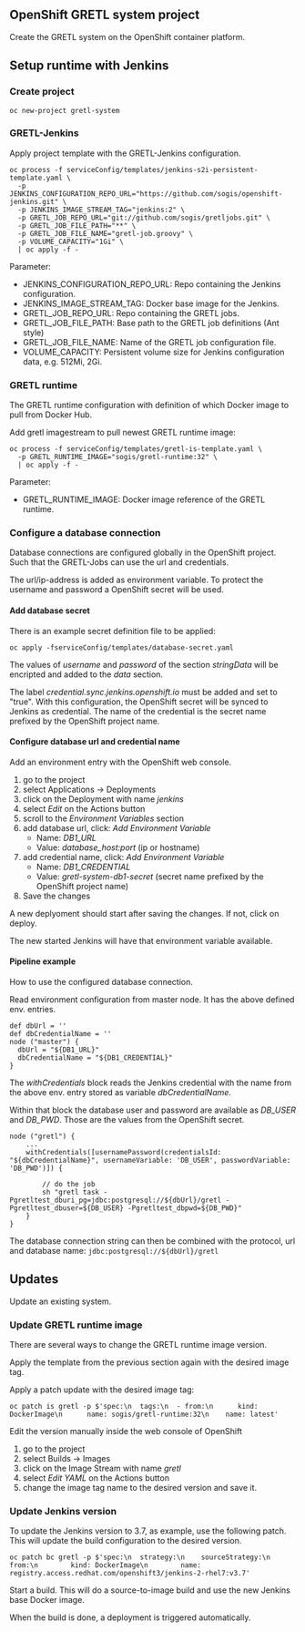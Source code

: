 OpenShift GRETL system project
------------------------------
Create the GRETL system on the OpenShift container platform.


## Setup runtime with Jenkins

### Create project
```
oc new-project gretl-system
```

### GRETL-Jenkins
Apply project template with the GRETL-Jenkins configuration.
```
oc process -f serviceConfig/templates/jenkins-s2i-persistent-template.yaml \
  -p JENKINS_CONFIGURATION_REPO_URL="https://github.com/sogis/openshift-jenkins.git" \
  -p JENKINS_IMAGE_STREAM_TAG="jenkins:2" \
  -p GRETL_JOB_REPO_URL="git://github.com/sogis/gretljobs.git" \
  -p GRETL_JOB_FILE_PATH="**" \
  -p GRETL_JOB_FILE_NAME="gretl-job.groovy" \
  -p VOLUME_CAPACITY="1Gi" \
  | oc apply -f -
```
Parameter:
* JENKINS_CONFIGURATION_REPO_URL: Repo containing the Jenkins configuration.
* JENKINS_IMAGE_STREAM_TAG: Docker base image for the Jenkins. 
* GRETL_JOB_REPO_URL: Repo containing the GRETL jobs.
* GRETL_JOB_FILE_PATH: Base path to the GRETL job definitions (Ant style)
* GRETL_JOB_FILE_NAME: Name of the GRETL job configuration file.
* VOLUME_CAPACITY: Persistent volume size for Jenkins configuration data, e.g. 512Mi, 2Gi.

### GRETL runtime
The GRETL runtime configuration with definition of which Docker image to pull from Docker Hub.

Add gretl imagestream to pull newest GRETL runtime image:
```
oc process -f serviceConfig/templates/gretl-is-template.yaml \
  -p GRETL_RUNTIME_IMAGE="sogis/gretl-runtime:32" \
  | oc apply -f -
```
Parameter:
* GRETL_RUNTIME_IMAGE: Docker image reference of the GRETL runtime.


### Configure a database connection
Database connections are configured globally in the OpenShift project.
Such that the GRETL-Jobs can use the url and credentials.

The url/ip-address is added as environment variable.
To protect the username and password a OpenShift secret will be used.

#### Add database secret
There is an example secret definition file to be applied:
```
oc apply -fserviceConfig/templates/database-secret.yaml
```
The values of *username* and *password* of the section *stringData* will be encripted
and added to the *data* section.

The label *credential.sync.jenkins.openshift.io* must be added and set to "true".
With this configuration, the OpenShift secret will be synced to Jenkins as credential.
The name of the credential is the secret name prefixed by the OpenShift project name.

#### Configure database url and credential name
Add an environment entry with the OpenShift web console. 
1. go to the project
1. select Applications -> Deployments
1. click on the Deployment with name *jenkins*
1. select *Edit* on the Actions button
1. scroll to the *Environment Variables* section
1. add database url, click: *Add Environment Variable*
    * Name: *DB1_URL*
    * Value: *database_host:port* (ip or hostname)
1. add credential name, click: *Add Environment Variable*
    * Name: *DB1_CREDENTIAL*
    * Value: *gretl-system-db1-secret* (secret name prefixed by the OpenShift project name)
1. Save the changes

A new deplyoment should start after saving the changes. If not, click on deploy.

The new started Jenkins will have that environment variable available.

#### Pipeline example
How to use the configured database connection.

Read environment configuration from master node. It has the above defined env. entries.
```
def dbUrl = ''
def dbCredentialName = ''
node ("master") {
  dbUrl = "${DB1_URL}"
  dbCredentialName = "${DB1_CREDENTIAL}"
}
``` 

The *withCredentials* block reads the Jenkins credential with the name from the above env. entry stored as variable *dbCredentialName*.

Within that block the database user and password are available as *DB_USER* and *DB_PWD*. Those are the values from the OpenShift secret.
```
node ("gretl") {
    ...
    withCredentials([usernamePassword(credentialsId: "${dbCredentialName}", usernameVariable: 'DB_USER', passwordVariable: 'DB_PWD')]) {

        // do the job
        sh "gretl task -Pgretltest_dburi_pg=jdbc:postgresql://${dbUrl}/gretl -Pgretltest_dbuser=${DB_USER} -Pgretltest_dbpwd=${DB_PWD}"
    }
}
```
The database connection string can then be combined with the protocol, url and database name:
```jdbc:postgresql://${dbUrl}/gretl```


## Updates
Update an existing system.

### Update GRETL runtime image
There are several ways to change the GRETL runtime image version.

Apply the template from the previous section again with the desired image tag.


Apply a patch update with the desired image tag:
```
oc patch is gretl -p $'spec:\n  tags:\n  - from:\n      kind: DockerImage\n      name: sogis/gretl-runtime:32\n    name: latest'
```

Edit the version manually inside the web console of OpenShift
1. go to the project
1. select Builds -> Images
1. click on the Image Stream with name *gretl*
1. select *Edit YAML* on the Actions button
1. change the image tag name to the desired version and save it. 

### Update Jenkins version
To update the Jenkins version to 3.7, as example, use the following patch.
This will update the build configuration to the desired version.
```
oc patch bc gretl -p $'spec:\n  strategy:\n    sourceStrategy:\n      from:\n        kind: DockerImage\n        name: registry.access.redhat.com/openshift3/jenkins-2-rhel7:v3.7'
```
Start a build. This will do a source-to-image build and use the new Jenkins base Docker image.

When the build is done, a deployment is triggered automatically.
